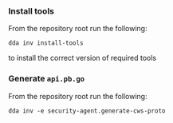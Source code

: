 ### Install tools

From the repository root run the following:
```
dda inv install-tools
```
to install the correct version of required tools


### Generate `api.pb.go`

From the repository root run the following:
```
dda inv -e security-agent.generate-cws-proto
```
